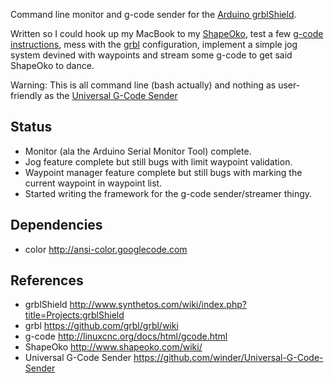 Command line monitor and g-code sender for the [Arduino grblShield](https://www.synthetos.com/project/grblshield/).

Written so I could hook up my MacBook to my [ShapeOko](http://www.shapeoko.com/wiki/),
test a few [g-code instructions](http://linuxcnc.org/docs/html/gcode.html),
mess with the [grbl](https://github.com/grbl/grbl/wiki) configuration,
implement a simple jog system devined with waypoints and stream some g-code to
get said ShapeOko to dance.

Warning: This is all command line (bash actually) and nothing as user-friendly as the [Universal
G-Code Sender](https://github.com/winder/Universal-G-Code-Sender)

Status
------
* Monitor (ala the Arduino Serial Monitor Tool) complete.
* Jog feature complete but still bugs with limit waypoint validation.
* Waypoint manager feature complete but still bugs with marking the current waypoint in waypoint list.
* Started writing the framework for the g-code sender/streamer thingy.

Dependencies
------------
* color             <http://ansi-color.googlecode.com>

References
----------
* grblShield <http://www.synthetos.com/wiki/index.php?title=Projects:grblShield>
* grbl <https://github.com/grbl/grbl/wiki>
* g-code <http://linuxcnc.org/docs/html/gcode.html>
* ShapeOko <http://www.shapeoko.com/wiki/>
* Universal G-Code Sender <https://github.com/winder/Universal-G-Code-Sender>
